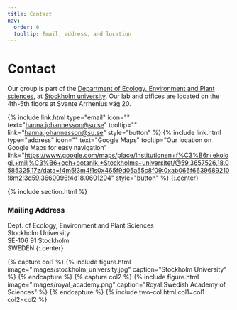 ```yaml
---
title: Contact
nav:
  order: 6
  tooltip: Email, address, and location
---
```


# <i class="fas fa-envelope"></i>Contact

Our group is part of the [Department of Ecology, Environment and Plant sciences](https://www.su.se/department-of-ecology-environment-and-plant-sciences/), at [Stockholm university](https://www.su.se/). Our lab and offices are located on the 4th-5th floors at Svante Arrhenius väg 20.

{%
  include link.html
  type="email"
  icon=""
  text="hanna.johannesson@su.se"
  tooltip=""
  link="hanna.johannesson@su.se"
  style="button"
%}
{%
  include link.html
  type="address"
  icon=""
  text="Google Maps"
  tooltip="Our location on Google Maps for easy navigation"
  link="https://www.google.com/maps/place/Institutionen+f%C3%B6r+ekologi,+milj%C3%B6+och+botanik,+Stockholms+universitet/@59.3657526,18.0585325,17z/data=!4m5!3m4!1s0x465f9d05a55c8f09:0xab066f6639689210!8m2!3d59.3660096!4d18.0601204"
  style="button"
%}
{:.center}

{% include section.html %}

### <i class="fas fa-mail-bulk"></i>Mailing Address

Dept. of Ecology, Environment and Plant Sciences<br>
Stockholm University<br>
SE-106 91 Stockholm<br>
SWEDEN
{:.center}

{% capture col1 %}
{%
  include figure.html
  image="images/stockholm_university.jpg"
  caption="Stockholm University"
%}
{% endcapture %}
{% capture col2 %}
{%
  include figure.html
  image="images/royal_academy.png"
  caption="Royal Swedish Academy of Sciences"
%}
{% endcapture %}
{% include two-col.html col1=col1 col2=col2 %}
